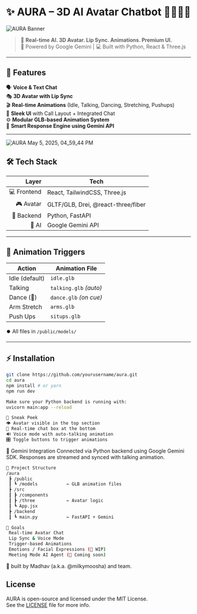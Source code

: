 # ✨ AURA – 3D AI Avatar Chatbot 👩‍💻🧠💬

![AURA Banner](https://github.com/user-attachments/assets/8b4a2de8-965a-4d7b-876c-aa122734327e)

> 🚀 **Real-time AI. 3D Avatar. Lip Sync. Animations. Premium UI.**  
> 🧬 Powered by Google Gemini | 💻 Built with Python, React & Three.js


---

## 🧩 Features

🗣️ **Voice & Text Chat**  
🎭 **3D Avatar with Lip Sync**  
🎬 **Real-time Animations** (Idle, Talking, Dancing, Stretching, Pushups)  
🎨 **Sleek UI** with Call Layout + Integrated Chat  
⚙️ **Modular GLB-based Animation System**  
🧠 **Smart Response Engine using Gemini API**

---

![AURA May 5, 2025, 04_59_44 PM](https://github.com/user-attachments/assets/62b535c3-76de-4b68-baa0-ed87d4a909da)



## 🛠️ Tech Stack

| Layer      | Tech                          |
|-----------:|-------------------------------|
| 💻 Frontend | React, TailwindCSS, Three.js |
| 🎮 Avatar   | GLTF/GLB, Drei, @react-three/fiber |
| 🧠 Backend  | Python, FastAPI               |
| 🤖 AI       | Google Gemini API             |

---

## 🔄 Animation Triggers

| Action        | Animation File          |
|---------------|-------------------------|
| Idle (default)| `idle.glb`              |
| Talking       | `talking.glb` *(auto)*  |
| Dance (🎵)     | `dance.glb` *(on cue)*  |
| Arm Stretch   | `arms.glb`              |
| Push Ups      | `situps.glb`            |

⏺️ All files in `/public/models/`

---

## ⚡ Installation

```bash
git clone https://github.com/yourusername/aura.git
cd aura
npm install # or yarn
npm run dev
```

```bash
Make sure your Python backend is running with:
uvicorn main:app --reload
```
```bash
🧪 Sneak Peek
👁️ Avatar visible in the top section
💬 Real-time chat box at the bottom
🔊 Voice mode with auto-talking animation
🎛️ Toggle buttons to trigger animations
```
🧠 Gemini Integration
Connected via Python backend using Google Gemini SDK.
Responses are streamed and synced with talking animation.

```bash
📁 Project Structure
/aura
 ┣ /public
 ┃ ┗ /models           ← GLB animation files
 ┣ /src
 ┃ ┣ /components
 ┃ ┣ /three            ← Avatar logic
 ┃ ┗ App.jsx
 ┣ /backend
 ┃ ┗ main.py           ← FastAPI + Gemini
```
```bash
🧿 Goals
 Real-time Avatar Chat
 Lip Sync & Voice Mode
 Trigger-based Animations
 Emotions / Facial Expressions (🧪 WIP)
 Meeting Mode AI Agent (🧠 Coming soon)
```


🧠 built by Madhav (a.k.a. @milkymoosha) and team.


## License

AURA is open-source and licensed under the MIT License.  
See the [LICENSE](./LICENSE) file for more info.
